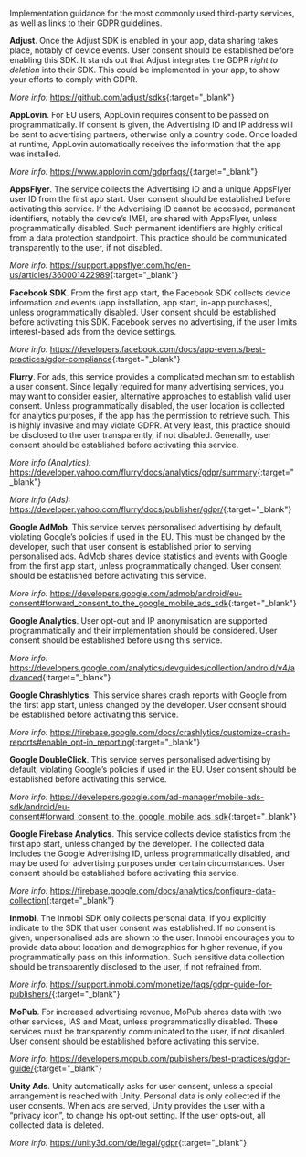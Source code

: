 Implementation guidance for the most commonly used third-party services, as well as links to their GDPR guidelines.

**Adjust**.
Once the Adjust SDK is enabled in your app, data sharing takes place,
notably of device events. User consent should be established before
enabling this SDK. It stands out that Adjust integrates the GDPR *right
to deletion* into their SDK. This could be implemented in your app, to
show your efforts to comply with GDPR.

*More info:*
<https://github.com/adjust/sdks>{:target="_blank"}

**AppLovin**.
For EU users, AppLovin requires consent to be passed on
programmatically. If consent is given, the Advertising ID and IP address
will be sent to advertising partners, otherwise only a country code.
Once loaded at runtime, AppLovin automatically receives the information
that the app was installed.


*More info:*
<https://www.applovin.com/gdprfaqs/>{:target="_blank"}

**AppsFlyer**.
The service collects the Advertising ID and a unique AppsFlyer user ID
from the first app start. User consent should be established before
activating this service. If the Advertising ID cannot be accessed,
permanent identifiers, notably the device’s IMEI, are shared with
AppsFlyer, unless programmatically disabled. Such permanent identifiers
are highly critical from a data protection standpoint. This practice
should be communicated transparently to the user, if not disabled.

*More info:*
<https://support.appsflyer.com/hc/en-us/articles/360001422989>{:target="_blank"}

**Facebook SDK**.
From the first app start, the Facebook SDK collects device information
and events (app installation, app start, in-app purchases), unless
programmatically disabled. User consent should be established before
activating this SDK. Facebook serves no advertising, if the user limits
interest-based ads from the device settings.

*More info:*
<https://developers.facebook.com/docs/app-events/best-practices/gdpr-compliance>{:target="_blank"}

**Flurry**.
For ads, this service provides a complicated mechanism to establish a
user consent. Since legally required for many advertising services, you
may want to consider easier, alternative approaches to establish valid
user consent. Unless programmatically disabled, the user location is
collected for analytics purposes, if the app has the permission to
retrieve such. This is highly invasive and may violate GDPR. At very
least, this practice should be disclosed to the user transparently, if
not disabled. Generally, user consent should be established before
activating this service.

*More info (Analytics):*
<https://developer.yahoo.com/flurry/docs/analytics/gdpr/summary>{:target="_blank"}

*More
info (Ads):* <https://developer.yahoo.com/flurry/docs/publisher/gdpr/>{:target="_blank"}

**Google AdMob**.
This service serves personalised advertising by default, violating
Google’s policies if used in the EU. This must be changed by the
developer, such that user consent is established prior to serving
personalised ads. AdMob shares device statistics and events with Google
from the first app start, unless programmatically changed. User consent
should be established before activating this service.

*More info:*
<https://developers.google.com/admob/android/eu-consent#forward_consent_to_the_google_mobile_ads_sdk>{:target="_blank"}

**Google Analytics**.
User opt-out and IP anonymisation are supported programmatically and
their implementation should be considered. User consent should be
established before using this service.

*More info:*
<https://developers.google.com/analytics/devguides/collection/android/v4/advanced>{:target="_blank"}

**Google Chrashlytics**.
This service shares crash reports with Google from the first app start,
unless changed by the developer. User consent should be established
before activating this service.

*More info:*
<https://firebase.google.com/docs/crashlytics/customize-crash-reports#enable_opt-in_reporting>{:target="_blank"}

**Google DoubleClick**.
This service serves personalised advertising by default, violating
Google’s policies if used in the EU. User consent should be established
before activating this service.

*More info:*
<https://developers.google.com/ad-manager/mobile-ads-sdk/android/eu-consent#forward_consent_to_the_google_mobile_ads_sdk>{:target="_blank"}

**Google Firebase Analytics**.
This service collects device statistics from the first app start, unless
changed by the developer. The collected data includes the Google
Advertising ID, unless programmatically disabled, and may be used for
advertising purposes under certain circumstances. User consent should be
established before activating this service.

*More info:*
<https://firebase.google.com/docs/analytics/configure-data-collection>{:target="_blank"}

**Inmobi**.
The Inmobi SDK only collects personal data, if you explicitly indicate
to the SDK that user consent was established. If no consent is given,
unpersonalised ads are shown to the user. Inmobi encourages you to
provide data about location and demographics for higher revenue, if you
programmatically pass on this information. Such sensitive data
collection should be transparently disclosed to the user, if not
refrained from.

*More info:*
<https://support.inmobi.com/monetize/faqs/gdpr-guide-for-publishers/>{:target="_blank"}

**MoPub**.
For increased advertising revenue, MoPub shares data with two other
services, IAS and Moat, unless programmatically disabled. These services
must be transparently communicated to the user, if not disabled. User
consent should be established before activating this service.

*More info:*
<https://developers.mopub.com/publishers/best-practices/gdpr-guide/>{:target="_blank"}

**Unity Ads**.
Unity automatically asks for user consent, unless a special arrangement
is reached with Unity. Personal data is only collected if the user
consents. When ads are served, Unity provides the user with a “privacy
icon”, to change his opt-out setting. If the user opts-out, all
collected data is deleted.

*More info:*
<https://unity3d.com/de/legal/gdpr>{:target="_blank"}